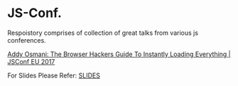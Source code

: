 # JS-Conf.
Respoistory comprises of collection of great talks from various js conferences.

[Addy Osmani: The Browser Hackers Guide To Instantly Loading Everything | JSConf EU 2017](https://www.youtube.com/watch?v=7vUs5yOuv-o)

For Slides Please Refer: [SLIDES](https://speakerd.s3.amazonaws.com/presentations/fbf291d6889542fc93fb540881a0a4d3/fluent-browser-hacker-speakerdeck-4.pdf)
